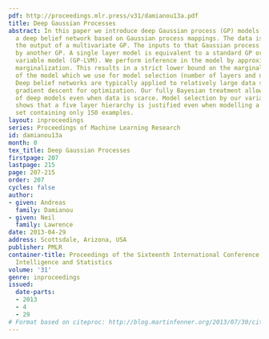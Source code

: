 ```yaml
---
pdf: http://proceedings.mlr.press/v31/damianou13a.pdf
title: Deep Gaussian Processes
abstract: In this paper we introduce deep Gaussian process (GP) models. Deep GPs are
  a deep belief network based on Gaussian process mappings. The data is modeled as
  the output of a multivariate GP. The inputs to that Gaussian process are then governed
  by another GP. A single layer model is equivalent to a standard GP or the GP latent
  variable model (GP-LVM). We perform inference in the model by approximate variational
  marginalization. This results in a strict lower bound on the marginal likelihood
  of the model which we use for model selection (number of layers and nodes per layer).
  Deep belief networks are typically applied to relatively large data sets using stochastic
  gradient descent for optimization. Our fully Bayesian treatment allows for the application
  of deep models even when data is scarce. Model selection by our variational bound
  shows that a five layer hierarchy is justified even when modelling a digit data
  set containing only 150 examples.
layout: inproceedings
series: Proceedings of Machine Learning Research
id: damianou13a
month: 0
tex_title: Deep Gaussian Processes
firstpage: 207
lastpage: 215
page: 207-215
order: 207
cycles: false
author:
- given: Andreas
  family: Damianou
- given: Neil
  family: Lawrence
date: 2013-04-29
address: Scottsdale, Arizona, USA
publisher: PMLR
container-title: Proceedings of the Sixteenth International Conference on Artificial
  Intelligence and Statistics
volume: '31'
genre: inproceedings
issued:
  date-parts:
  - 2013
  - 4
  - 29
# Format based on citeproc: http://blog.martinfenner.org/2013/07/30/citeproc-yaml-for-bibliographies/
---
```

